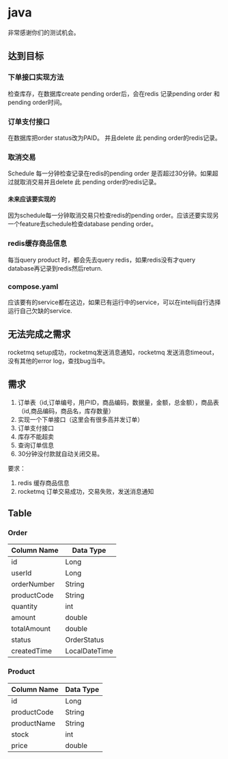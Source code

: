 # java
非常感谢你们的测试机会。


## 达到目标
### 下单接口实现方法
检查库存，在数据库create pending order后，会在redis 记录pending order 和pending order时间。

### 订单支付接口
在数据库把order status改为PAID。
并且delete 此 pending order的redis记录。

### 取消交易
Schedule 每一分钟检查记录在redis的pending order 是否超过30分钟。如果超过就取消交易并且delete 此 pending order的redis记录。

#### 未来应该要实现的
因为schedule每一分钟取消交易只检查redis的pending order。应该还要实现另一个feature去schedule检查database pending order。

### redis缓存商品信息
每当query product 时，都会先去query redis，如果redis没有才query database再记录到redis然后return.

### compose.yaml
应该要有的service都在这边，如果已有运行中的service，可以在intellij自行选择运行自己欠缺的service.

## 无法完成之需求
rocketmq setup成功，rocketmq发送消息通知，rocketmq 发送消息timeout，没有其他的error log，查找bug当中。

## 需求
1. 订单表（id,订单编号，用户ID，商品编码，数据量，金额，总金额），商品表（id,商品编码，商品名，库存数量）
2. 实现一个下单接口（这里会有很多高并发订单）
3. 订单支付接口
4. 库存不能超卖
5. 查询订单信息
6. 30分钟没付款就自动关闭交易。

要求：
1. redis 缓存商品信息
2. rocketmq 订单交易成功，交易失败，发送消息通知




## Table
### Order
| Column Name   | Data Type        |
|---------------|------------------|
| id            | Long             |
| userId        | Long             |
| orderNumber   | String           |
| productCode   | String           |
| quantity      | int              |
| amount        | double           |
| totalAmount   | double           |
| status        | OrderStatus      |
| createdTime   | LocalDateTime    |

### Product
| Column Name   | Data Type        |
|---------------|------------------|
| id            | Long             |
| productCode   | String           |
| productName   | String           |
| stock         | int              |
| price         | double           |
